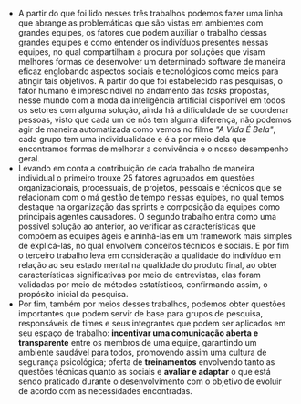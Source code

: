 - A partir do que foi lido nesses três trabalhos podemos fazer uma linha que abrange as problemáticas que são vistas em ambientes com grandes equipes, os fatores que podem auxiliar o trabalho dessas grandes equipes e como entender os indivíduos presentes nessas equipes, no qual compartilham a procura por soluções que visam melhores formas de desenvolver um determinado software de maneira eficaz englobando aspectos sociais e tecnológicos como meios para atingir tais objetivos. A partir do que foi estabelecido nas pesquisas, o fator humano é imprescindível no andamento das _tasks_ propostas, nesse mundo com a moda da inteligência artificial disponível em todos os setores com alguma solução, ainda há a dificuldade de se coordenar pessoas, visto que cada um de nós tem alguma diferença, não podemos agir de maneira automatizada como vemos no filme  _"A Vida É Bela"_, cada grupo tem uma individualidade e é a por meio dela que encontramos formas de melhorar a convivência e o nosso desempenho geral.
- Levando em conta a contribuição de cada trabalho de maneira individual o primeiro trouxe 25 fatores agrupados em questões organizacionais, processuais, de projetos, pessoais e técnicos que se relacionam com o má gestão de tempo nessas equipes, no qual temos destaque na organização das sprints e composição da equipes como principais agentes causadores. O segundo trabalho entra como uma possível solução ao anterior, ao verificar as características que compõem as equipes ágeis e aninhá-las em um framework mais simples de explicá-las, no qual envolvem conceitos técnicos e sociais. E por fim o terceiro trabalho leva em consideração a qualidade do indivíduo em relação ao seu estado mental na qualidade do produto final, ao obter características significativas por meio de entrevistas, elas foram validadas por meio de métodos estatísticos, confirmando assim, o propósito inicial da pesquisa.
- Por fim, também por meios desses trabalhos, podemos obter questões importantes que podem servir de base para grupos de pesquisa, responsáveis de times e seus integrantes que podem ser aplicados em seu espaço de trabalho: **incentivar uma comunicação aberta e transparente** entre os membros de uma equipe, garantindo um ambiente saudável para todos, promovendo assim uma cultura de segurança psicológica; oferta de **treinamentos** envolvendo tanto as questões técnicas quanto as sociais e **avaliar e adaptar** o que está sendo praticado durante o desenvolvimento com o objetivo de evoluir de acordo com as necessidades encontradas.
